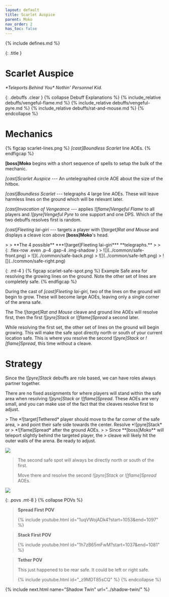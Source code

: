 ```yaml
---
layout: default
title: Scarlet Auspice
parent: Moko
nav_order: 2
has_toc: false
---
```


{% include defines.md %}

{: .title }
# Scarlet Auspice
*\*Teleports Behind You\* Nothin' Personnel Kid.*

{: .debuffs .clear }
{% collapse Debuff Explanations %}
{% include_relative debuffs/vengeful-flame.md %}
{% include_relative debuffs/vengeful-pyre.md %}
{% include_relative debuffs/rat-and-mouse.md %}
{% endcollapse %}

# Mechanics

{% figcap scarlet-lines.png %}
*[cast]Boundless Scarlet* line AOEs.
{% endfigcap %}

**[boss]Moko** begins with a short sequence of spells to setup the bulk of the
mechanic.

*[cast]Scarlet Auspice* --- An untelegraphed circle AOE about the size of the
hitbox.

*[cast]Boundless Scarlet* --- telegraphs 4 large line AOEs. These will leave
harmless lines on the ground which will be relevant later.

*[cast]Invocation of Vengeance* --- applies *![flame]Vengeful Flame* to all
players and *![pyre]Vengeful Pyre* to one support and one DPS. Which of the two
debuffs resolves first is random.

*[cast]Fleeting Iai-giri* --- targets a player with *![target]Rat and Mouse*
and displays a cleave icon above **[boss]Moko**'s head.

<div class="column-grid" markdown="1">
> > **The 4 possible** ***![target]Fleeting Iai-giri*** **telegraphs.**
>
> {: .flex-row .even .p-4 .gap-4 .img-shadow }
> ![](../common/safe-front.png)
> ![](../common/safe-back.png)
> ![](../common/safe-left.png)
> ![](../common/safe-right.png)
</div>

{: .mt-4 }
{% figcap scarlet-safe-spot.png  %}
Example Safe area for resolving the growing lines on the ground. Note the
other set of lines are completely safe.
{% endfigcap %}

During the cast of *[cast]Fleeting Iai-giri*, two of the lines on the ground
will begin to grow. These will become large AOEs, leaving only a single corner
of the arena safe.

The The *![target]Rat and Mouse* cleave and ground line AOEs will resolve first,
then the first *![pyre]Stack* or *![flame]Spread* a second later.

While resolving the first set, the other set of lines on the ground will begin
growing. This will make the safe spot directly north or south of your current
location safe. This is where you resolve the second *![pyre]Stack* or
*![flame]Spread*, this time without a cleave.

# Strategy

Since the *![pyre]Stack* debuffs are role based, we can have roles always
partner together.

There are no fixed assignments for where players will stand within the safe
area when resolving *![pyre]Stack* or *![flame]Spread*. These AOEs are very
small, and you can make use of the fact that the cleaves resolve first to
adjust.

<div class="strats-grid" markdown="1">
> The *![target]Tethered* player should move to the far corner of the safe area,
> and point their safe side towards the center. Resolve *![pyre]Stack* or
> *![flame]Spread* after the ground AOEs.
>
> Since **[boss]Moko** will teleport slightly behind the targeted player, the
> cleave will likely hit the outer walls of the arena. Be ready to adjust.

![](./timeline-1.png)

> The second safe spot will always be directly north or south of the first.
>
> Move there and resolve the second *![pyre]Stack* or *![flame]Spread* AOEs.

![](./timeline-2.png)
</div>

{: .povs .mt-8 }
{% collapse POVs %}
> **Spread First POV**
>
> {% include youtube.html id="1uqVWojADk4?start=1053&end=1097" %}

> **Stack First POV**
>
> {% include youtube.html id="1h7zB65mFwM?start=1037&end=1081" %}

> **Tether POV**
>
> This just happened to be rear safe. It could be left or right safe.
>
> {% include youtube.html id="_z9MDT85sCQ" %}
{% endcollapse %}

{% include next.html name="Shadow Twin" url="../shadow-twin/" %}
